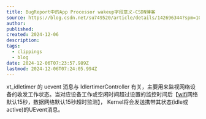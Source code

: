 ```yaml
---
title: BugReport中的App Processor wakeup字段意义-CSDN博客
source: https://blog.csdn.net/su749520/article/details/142696344?spm=1001.2014.3001.5502
author: 
published: 
created: 2024-12-06
description: 
tags:
  - clippings
  - blog
date: 2024-12-06T07:23:57.989Z
lastmod: 2024-12-06T07:24:05.994Z
---
```

xt\_idletimer 的 uevent 消息与 IdlertimerController 有关，主要用来监视网络设备的收发工作状态。当对应设备工作或空闲时间超过设置的监控时间后【[wifi](https://so.csdn.net/so/search?q=wifi\&spm=1001.2101.3001.7020)网络默认15秒，数据网络默认15秒超时监测】， Kernel将会发送携带其状态(idle或active)的UEvent消息。
